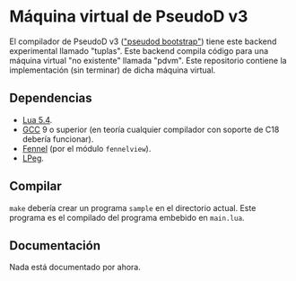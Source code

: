 # Máquina virtual de PseudoD v3 #

El compilador de PseudoD v3 (["pseudod bootstrap"][pdc3]) tiene este backend
experimental llamado "tuplas". Este backend compila código para una máquina
virtual "no existente" llamada "pdvm". Este repositorio contiene la
implementación (sin terminar) de dicha máquina virtual.

## Dependencias ##

- [Lua 5.4][lua].
- [GCC][gcc] 9 o superior (en teoría cualquier compilador con soporte de C18
  debería funcionar).
- [Fennel][fennel] (por el módulo `fennelview`).
- [LPeg][lpeg].

[fennel]: https://fennel-lang.org/
[lua]: https://www.lua.org/
[gcc]: https://gcc.gnu.org/
[lpeg]: http://www.inf.puc-rio.br/~roberto/lpeg/

## Compilar ##

`make` debería crear un programa `sample` en el directorio actual. Este
programa es el compilado del programa embebido en `main.lua`.

## Documentación ##

Nada está documentado por ahora.

[pdc3]: https://github.com/alinarezrangel/pseudod-v3
